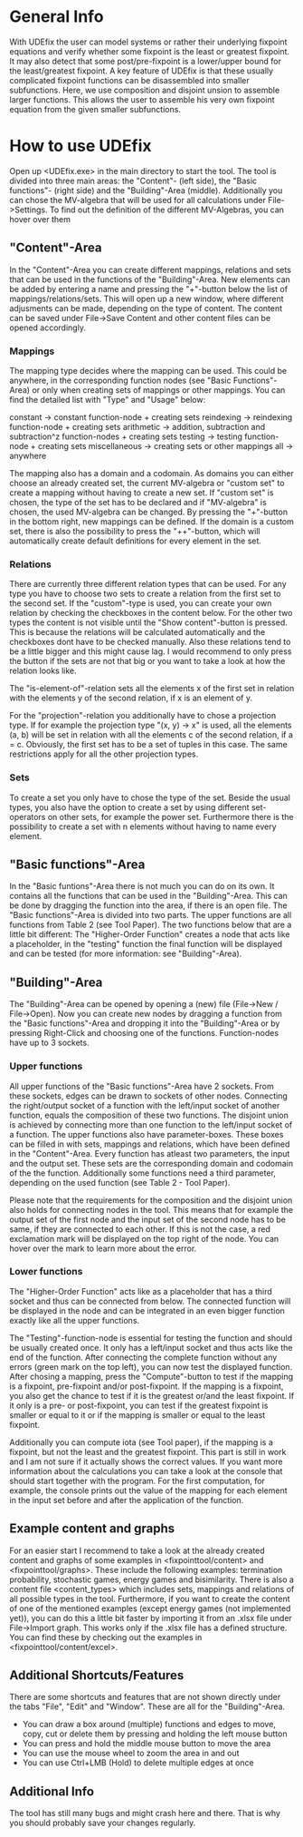 # General Info
With UDEfix the user can model systems or rather their underlying fixpoint equations and verify whether some fixpoint is the least or greatest fixpoint.
It may also detect that some post/pre-fixpoint is a lower/upper bound for the least/greatest fixpoint. A key feature of UDEfix is that these usually
complicated fixpoint functions can be disassembled into smaller subfunctions. Here, we use composition and disjoint unsion to assemble larger functions.
This allows the user to assemble his very own fixpoint equation from the given smaller subfunctions.



# How to use UDEfix
Open up <UDEfix.exe> in the main directory to start the tool. The tool is divided into three main areas: the "Content"- (left side), the "Basic functions"-
(right side) and the "Building"-Area (middle). Additionally you can chose the MV-algebra that will be used for all calculations under File->Settings. To
find out the definition of the different MV-Algebras, you can hover over them


## "Content"-Area
In the "Content"-Area you can create different mappings, relations and sets that can be used in the functions of the "Building"-Area. New elements can
be added by entering a name and pressing the "+"-button below the list of mappings/relations/sets. This will open up a new window, where different
adjusments can be made, depending on the type of content. The content can be saved under File->Save Content and other content files can be opened
accordingly.

### Mappings
The mapping type decides where the mapping can be used. This could be anywhere, in the corresponding function nodes (see "Basic Functions"-Area) or only
when creating sets of mappings or other mappings. You can find the detailed list with "Type" and "Usage" below:

constant	-> constant function-node + creating sets
reindexing	-> reindexing function-node + creating sets
arithmetic	-> addition, subtraction and subtraction^z function-nodes + creating sets
testing		-> testing function-node + creating sets
miscellaneous	-> creating sets or other mappings
all		-> anywhere

The mapping also has a domain and a codomain. As domains you can either choose an already created set, the current MV-algebra or "custom set" to create
a mapping without having to create a new set. If "custom set" is chosen, the type of the set has to be declared and if "MV-algebra" is chosen, the used
MV-algebra can be changed. By pressing the "+"-button in the bottom right, new mappings can be defined. If the domain is a custom set, there is also the
possibility to press the "++"-button, which will automatically create default definitions for every element in the set.

### Relations
There are currently three different relation types that can be used. For any type you have to choose two sets to create a relation from the first set to
the second set. If the "custom"-type is used, you can create your own relation by checking the checkboxes in the content below. For the other two types
the content is not visible until the "Show content"-button is pressed. This is because the relations will be calculated automatically and the checkboxes
dont have to be checked manually. Also these relations tend to be a little bigger and this might cause lag. I would recommend to only press the button
if the sets are not that big or you want to take a look at how the relation looks like.

The "is-element-of"-relation sets all the elements x of the first set in relation with the elements y of the second relation, if x is an element of y.

For the "projection"-relation you additionally have to chose a projection type. If for example the projection type "(x, y) -> x" is used, all the
elements (a, b) will be set in relation with all the elements c of the second relation, if a = c. Obviously, the first set has to be a set of tuples
in this case. The same restrictions apply for all the other projection types.

### Sets
To create a set you only have to chose the type of the set. Beside the usual types, you also have the option to create a set by using different set-
operators on other sets, for example the power set. Furthermore there is the possibility to create a set with n elements without having to name every
element.


## "Basic functions"-Area
In the "Basic funtions"-Area there is not much you can do on its own. It contains all the functions that can be used in the "Building"-Area. This can
be done by dragging the function into the area, if there is an open file. The "Basic functions"-Area is divided into two parts. The upper functions are
all functions from Table 2 (see Tool Paper). The two functions below that are a little bit different: The "Higher-Order Function" creates a node that
acts like a placeholder, in the "testing" function the final function will be displayed and can be tested (for more information: see "Building"-Area).


## "Building"-Area
The "Building"-Area can be opened by opening a (new) file (File->New / File->Open). Now you can create new nodes by dragging a function from the
"Basic functions"-Area and dropping it into the "Building"-Area or by pressing Right-Click and choosing one of the functions. Function-nodes have up
to 3 sockets.

### Upper functions
All upper functions of the "Basic functions"-Area have 2 sockets. From these sockets, edges can be drawn to sockets of other nodes. Connecting the 
right/output socket of a function with the left/input socket of another function, equals the composition of these two functions. The disjoint union is
achieved by connecting more than one function to the left/input socket of a function. The upper functions also have parameter-boxes. These boxes can be
filled in with sets, mappings and relations, which have been defined in the "Content"-Area. Every function has atleast two parameters, the input and
the output set. These sets are the corresponding domain and codomain of the the function. Additionally some functions need a third parameter, depending
on the used function (see Table 2 - Tool Paper).

Please note that the requirements for the composition and the disjoint union also holds for connecting nodes in the tool. This means that for example
the output set of the first node and the input set of the second node has to be same, if they are connected to each other. If this is not the case, a
red exclamation mark will be displayed on the top right of the node. You can hover over the mark to learn more about the error.

### Lower functions
The "Higher-Order Function" acts like as a placeholder that has a third socket and thus can be connected from below. The connected function will be
displayed in the node and can be integrated in an even bigger function exactly like all the upper functions.

The "Testing"-function-node is essential for testing the function and should be usually created once. It only has a left/input socket and thus acts
like the end of the function. After connecting the complete function without any errors (green mark on the top left), you can now test the displayed
function. After chosing a mapping, press the "Compute"-button to test if the mapping is a fixpoint, pre-fixpoint and/or post-fixpoint. If the mapping
is a fixpoint, you also get the chance to test if it is the greatest or/and the least fixpoint. If it only is a pre- or post-fixpoint, you can test
if the greatest fixpoint is smaller or equal to it or if the mapping is smaller or equal to the least fixpoint.

Additionally you can compute iota (see Tool paper), if the mapping is a fixpoint, but not the least and the greatest fixpoint. This part is still in work
and I am not sure if it actually shows the correct values. If you want more information about the calculations you can take a look at the console that
should start together with the program. For the first computation, for example, the console prints out the value of the mapping for each element in the
input set before and after the application of the function.


## Example content and graphs
For an easier start I recommend to take a look at the already created content and graphs of some examples in <fixpointtool/content> and
<fixpointtool/graphs>. These include the following examples: termination probability, stochastic games, energy games and bisimilarity. There is also
a content file <content_types> which includes sets, mappings and relations of all possible types in the tool. Furthermore, if you want to create the
content of one of the mentioned examples (except energy games (not implemented yet)), you can do this a little bit faster by importing it from an .xlsx
file under File->Import graph. This works only if the .xlsx file has a defined structure. You can find these by checking out the examples in
<fixpointtool/content/excel>.


## Additional Shortcuts/Features
There are some shortcuts and features that are not shown directly under the tabs "File", "Edit" and "Window". These are all for the "Building"-Area.
- You can draw a box around (multiple) functions and edges to move, copy, cut or delete them by pressing and holding the left mouse button
- You can press and hold the middle mouse button to move the area
- You can use the mouse wheel to zoom the area in and out
- You can use Ctrl+LMB (Hold) to delete multiple edges at once


## Additional Info
The tool has still many bugs and might crash here and there. That is why you should probably save your changes regularly.
